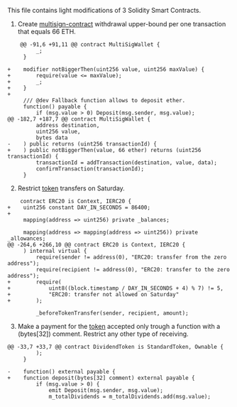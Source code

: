 This file contains light modifications of 3 Solidity Smart Contracts.

1. Create [multisign-contract](https://github.com/gnosis/MultiSigWallet/blob/master/contracts/MultiSigWallet.sol) withdrawal upper-bound per one transaction that equals 66 ETH.

```solidity
    @@ -91,6 +91,11 @@ contract MultiSigWallet {
         _;
     }

+    modifier notBiggerThen(uint256 value, uint256 maxValue) {
+        require(value <= maxValue);
+        _;
+    }
+
     /// @dev Fallback function allows to deposit ether.
     function() payable {
         if (msg.value > 0) Deposit(msg.sender, msg.value);
@@ -182,7 +187,7 @@ contract MultiSigWallet {
         address destination,
         uint256 value,
         bytes data
-    ) public returns (uint256 transactionId) {
+    ) public notBiggerThen(value, 66 ether) returns (uint256 transactionId) {
         transactionId = addTransaction(destination, value, data);
         confirmTransaction(transactionId);
     }
```

2. Restrict [token](https://github.com/OpenZeppelin/openzeppelin-contracts/blob/f2112be4d8e2b8798f789b948f2a7625b2350fe7/contracts/token/ERC20/ERC20.sol) transfers on Saturday.

```solidity
    contract ERC20 is Context, IERC20 {
+    uint256 constant DAY_IN_SECONDS = 86400;
+
     mapping(address => uint256) private _balances;

     mapping(address => mapping(address => uint256)) private _allowances;
@@ -264,6 +266,10 @@ contract ERC20 is Context, IERC20 {
     ) internal virtual {
         require(sender != address(0), "ERC20: transfer from the zero address");
         require(recipient != address(0), "ERC20: transfer to the zero address");
+        require(
+            uint8((block.timestamp / DAY_IN_SECONDS + 4) % 7) != 5,
+            "ERC20: transfer not allowed on Saturday"
+        );

         _beforeTokenTransfer(sender, recipient, amount);
```

3. Make a payment for the [token](https://github.com/mixbytes/solidity/blob/076551041c420b355ebab40c24442ccc7be7a14a/contracts/token/DividendToken.sol) accepted only trough a function with a (bytes[32]) comment. Restrict any other type of receiving.

```solidity
@@ -33,7 +33,7 @@ contract DividendToken is StandardToken, Ownable {
         );
     }

-    function() external payable {
+    function deposit(bytes[32] comment) external payable {
         if (msg.value > 0) {
             emit Deposit(msg.sender, msg.value);
             m_totalDividends = m_totalDividends.add(msg.value);
```
